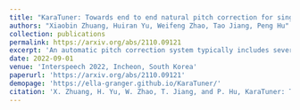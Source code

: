 ```yaml
---
title: "KaraTuner: Towards end to end natural pitch correction for singing voice in karaoke"
authors: "Xiaobin Zhuang, Huiran Yu, Weifeng Zhao, Tao Jiang, Peng Hu"
collection: publications
permalink: https://arxiv.org/abs/2110.09121
excerpt: 'An automatic pitch correction system typically includes several stages, such as pitch extraction, deviation estimation, pitch shift processing, and cross-fade smoothing. However, designing these components with strategies often requires domain expertise and they are likely to fail on corner cases. In this paper, we present KaraTuner, an end-to-end neural architecture that predicts pitch curve and resynthesizes the singing voice directly from the tuned pitch and vocal spectrum extracted from the original recordings. Several vital technical points have been introduced in KaraTuner to ensure pitch accuracy, pitch naturalness, timbre consistency, and sound quality. A feed-forward Transformer is employed in the pitch predictor to capture longterm dependencies in the vocal spectrum and musical note. We also develop a pitch-controllable vocoder based on a novel source-filter block and the Fre-GAN architecture. KaraTuner obtains a higher preference than the rule-based pitch correction approach through A/B tests, and perceptual experiments show that the proposed vocoder achieves significant advantages in timbre consistency and sound quality compared with the parametric WORLD vocoder, phase vocoder and CLPC vocoder.'
date: 2022-09-01
venue: 'Interspeech 2022, Incheon, South Korea'
paperurl: 'https://arxiv.org/abs/2110.09121'
demopage: 'https://ella-granger.github.io/KaraTuner/'
citation: 'X. Zhuang, H. Yu, W. Zhao, T. Jiang, and P. Hu, KaraTuner: Towards end-to-end natural pitch correction for singing voice in karaoke, in Proceedings of INTERSPEECH, Incheon, South Korea, 2022.'
---
```

